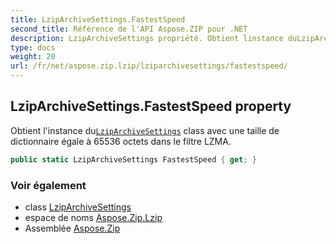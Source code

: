 ```yaml
---
title: LzipArchiveSettings.FastestSpeed
second_title: Référence de l'API Aspose.ZIP pour .NET
description: LzipArchiveSettings propriété. Obtient linstance duLzipArchiveSettings class avec une taille de dictionnaire égale à 65536 octets dans le filtre LZMA.
type: docs
weight: 20
url: /fr/net/aspose.zip.lzip/lziparchivesettings/fastestspeed/
---
```

## LzipArchiveSettings.FastestSpeed property

Obtient l'instance du[`LzipArchiveSettings`](../) class avec une taille de dictionnaire égale à 65536 octets dans le filtre LZMA.

```csharp
public static LzipArchiveSettings FastestSpeed { get; }
```

### Voir également

* class [LzipArchiveSettings](../)
* espace de noms [Aspose.Zip.Lzip](../../lziparchivesettings/)
* Assemblée [Aspose.Zip](../../../)


